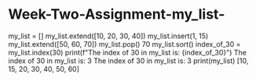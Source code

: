# Week-Two-Assignment-my_list-

my_list = []
my_list.extend([10, 20, 30, 40])
my_list.insert(1, 15)
my_list.extend([50, 60, 70])
my_list.pop()
70
my_list.sort()
index_of_30 = my_list.index(30)
print(f"The index of 30 in my_list is: {index_of_30}")
The index of 30 in my_list is: 3
The index of 30 in my_list is: 3
print(my_list)
[10, 15, 20, 30, 40, 50, 60]
